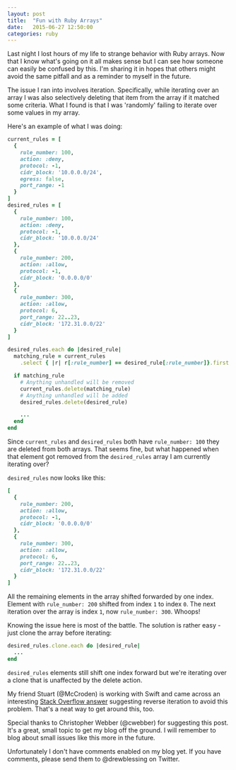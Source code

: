 ```yaml
---
layout: post
title:  "Fun with Ruby Arrays"
date:   2015-06-27 12:50:00
categories: ruby
---
```


Last night I lost hours of my life to strange behavior with Ruby arrays.
Now that I know what's going on it all makes sense but I can see how someone can easily be
confused by this. I'm sharing it in hopes that others might avoid the same pitfall
and as a reminder to myself in the future.

The issue I ran into involves iteration. Specifically, while iterating over an array
I was also selectively deleting that item from the array if it matched some criteria. What I found
is that I was 'randomly' failing to iterate over some values in my array.

Here's an example of what I was doing:

```ruby
current_rules = [
  {
    rule_number: 100,
    action: :deny,
    protocol: -1,
    cidr_block: '10.0.0.0/24',
    egress: false,
    port_range: -1
  }
]
desired_rules = [
  {
    rule_number: 100,
    action: :deny,
    protocol: -1,
    cidr_block: '10.0.0.0/24'
  },
  {
    rule_number: 200,
    action: :allow,
    protocol: -1,
    cidr_block: '0.0.0.0/0'
  },
  {
    rule_number: 300,
    action: :allow,
    protocol: 6,
    port_range: 22..23,
    cidr_block: '172.31.0.0/22'
  }
]

desired_rules.each do |desired_rule|
  matching_rule = current_rules
    .select { |r| r[:rule_number] == desired_rule[:rule_number]}.first

  if matching_rule
    # Anything unhandled will be removed
    current_rules.delete(matching_rule)
    # Anything unhandled will be added
    desired_rules.delete(desired_rule)

    ...
  end
end
```

Since `current_rules` and `desired_rules` both have `rule_number: 100` they are deleted from both arrays.
That seems fine, but what happened when that element got removed from the `desired_rules` array I am currently
iterating over?

`desired_rules` now looks like this:

```ruby
[
  {
    rule_number: 200,
    action: :allow,
    protocol: -1,
    cidr_block: '0.0.0.0/0'
  },
  {
    rule_number: 300,
    action: :allow,
    protocol: 6,
    port_range: 22..23,
    cidr_block: '172.31.0.0/22'
  }
]
```

All the remaining elements in the array shifted forwarded by one index. Element with
`rule_number: 200` shifted from index `1` to index `0`. The next iteration over the array is index `1`, now
`rule_number: 300`. Whoops!

Knowing the issue here is most of the battle. The solution is rather easy - just clone the array before iterating:

```ruby
desired_rules.clone.each do |desired_rule|
  ...
end
```

`desired_rules` elements still shift one index forward but we're iterating over a clone that is unaffected by the
delete action.

My friend Stuart (@McCroden) is working with Swift and came across an interesting
[Stack Overflow answer](http://stackoverflow.com/questions/25699987/selectively-remove-and-delete-objects-from-a-nsmutablearray-in-swift)
suggesting reverse iteration to avoid this problem. That's a neat way to get around this, too.

Special thanks to Christopher Webber (@cwebber) for suggesting this post. It's a great, small topic to get my blog
off the ground. I will remember to blog about small issues like this more in the future.

Unfortunately I don't have comments enabled on my blog yet. If you have comments, please send them to @drewblessing
on Twitter.
